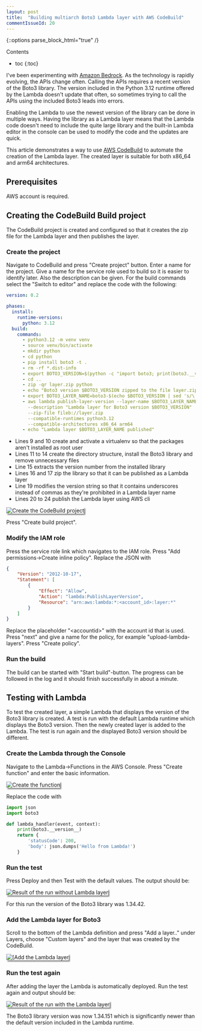 ```yaml
---
layout: post
title:  "Building multiarch Boto3 Lambda layer with AWS CodeBuild"
commentIssueId: 20
---
```


{::options parse_block_html="true" /}
<div class="toc">
Contents

* toc
{:toc}
</div>

I've been experimenting with [Amazon Bedrock](https://aws.amazon.com/bedrock/). As the technology is rapidly evolving,
the APIs change often. Calling the APIs requires a recent version of the Boto3 library. The version included in the Python 3.12 runtime
offered by the Lambda doesn't update that often, so sometimes trying to call the APIs using the included Boto3 leads into errors.

Enabling the Lambda to use the newest version of the library can be done in multiple ways. Having the library as a Lambda layer
means that the Lambda code doesn't need to include the quite large library and the built-in Lambda editor in the console
can be used to modify the code and the updates are quick.

This article demonstrates a way to use [AWS CodeBuild](https://aws.amazon.com/codebuild/) to automate the creation of the Lambda layer.
The created layer is suitable for both x86_64 and arm64 architectures.

## Prerequisites

AWS account is required.

## Creating the CodeBuild Build project

The CodeBuild project is created and configured so that it creates the zip file for the Lambda layer and then
publishes the layer.

### Create the project

Navigate to CodeBuild and press "Create project" button. Enter a name for the project. Give a name for the service role used to build so
it is easier to identify later. Also the description can be given. For the build commands select the "Switch to editor" and replace the code
with the following:

```yaml
version: 0.2

phases:
  install:
    runtime-versions:
      python: 3.12
  build:
    commands:
      - python3.12 -m venv venv
      - source venv/bin/activate
      - mkdir python
      - cd python
      - pip install boto3 -t .
      - rm -rf *.dist-info
      - export BOTO3_VERSION=$(python -c "import boto3; print(boto3.__version__)")
      - cd ..
      - zip -qr layer.zip python
      - echo "Boto3 version $BOTO3_VERSION zipped to the file layer.zip, publishing as Lambda layer.."
      - export BOTO3_LAYER_NAME=boto3-$(echo $BOTO3_VERSION | sed 's/\./_/g')
      - aws lambda publish-layer-version --layer-name $BOTO3_LAYER_NAME
        --description "Lambda layer for Boto3 version $BOTO3_VERSION"
        --zip-file fileb://layer.zip
        --compatible-runtimes python3.12
        --compatible-architectures x86_64 arm64
      - echo "Lambda layer $BOTO3_LAYER_NAME published"
```

- Lines 9 and 10 create and activate a virtualenv so that the packages aren't installed as root user
- Lines 11 to 14 create the directory structure, install the Boto3 library and remove unnecessary files
- Line 15 extracts the version number from the installed library
- Lines 16 and 17 zip the library so that it can be published as a Lambda layer
- Line 19 modifies the version string so that it contains underscores instead of commas as they're prohibited in a Lambda layer name
- Lines 20 to 24 publish the Lambda layer using AWS cli

<img src="/images/Boto3-create-CodeBuild-project.png" alt="Create the CodeBuild project" style="box-shadow: 3px 3px 3px gray;">

Press "Create build project".

### Modify the IAM role

Press the service role link which navigates to the IAM role. Press "Add permissions->Create inline policy". Replace the JSON with

```json
{
	"Version": "2012-10-17",
	"Statement": [
		{
			"Effect": "Allow",
			"Action": "lambda:PublishLayerVersion",
			"Resource": "arn:aws:lambda:*:<account_id>:layer:*"
		}
	]
}
```

Replace the placeholder "\<accountid\>" with the account id that is used. Press "next" and give a name for the policy, for example "upload-lambda-layers".
Press "Create policy".

### Run the build

The build can be started with "Start build"-button. The progress can be followed in the log and it should finish successfully in about a minute.

## Testing with Lambda

To test the created layer, a simple Lambda that displays the version of the Boto3 library is created. A test is run with the default
Lambda runtime which displays the Boto3 version. Then the newly created layer is added to the Lambda. The test is run again
and the displayed Boto3 version should be different.

### Create the Lambda through the Console

Navigate to the Lambda->Functions in the AWS Console. Press "Create function" and enter the basic information.

<img src="/images/Boto3-create-function.png" alt="Create the function" style="box-shadow: 3px 3px 3px gray;">

Replace the code with

```python
import json
import boto3

def lambda_handler(event, context):
    print(boto3.__version__)
    return {
        'statusCode': 200,
        'body': json.dumps('Hello from Lambda!')
    }
```

### Run the test

Press Deploy and then Test with the default values. The output should be:

<img src="/images/Boto3-test-1.png" alt="Result of the run without Lambda layer" style="box-shadow: 3px 3px 3px gray;">

For this run the version of the Boto3 library was 1.34.42.

### Add the Lambda layer for Boto3

Scroll to the bottom of the Lambda definition and press "Add a layer.." under Layers,
choose "Custom layers" and the layer that was created by the CodeBuild.

<img src="/images/Boto3-add-layer.png" alt="[Add the Lambda layer" style="box-shadow: 3px 3px 3px gray;">

### Run the test again

After adding the layer the Lambda is automatically deployed. Run the test again and output should be:

<img src="/images/Boto3-test-2.png" alt="Result of the run with the Lambda layer" style="box-shadow: 3px 3px 3px gray;">

The Boto3 library version was now 1.34.151 which is significantly newer than the default version included in the Lambda runtime.
